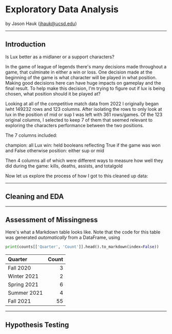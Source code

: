 
# Exploratory Data Analysis

by Jason Hauk (jhauk@ucsd.edu)

---

## Introduction

Is Lux better as a midlaner or a support characters?

In the game of league of legends there's many decisions made throughout a game, that culminate in either a win or loss. One decision made at the beginning of the game is what character will be played in what position. Making good decisions here can have huge impacts on gameplay and the final result. To help make this decision, I'm trying to figure out if lux is being chosen, what position should it be played at?

Looking at all of the competitive match data from 2022 I originally began iwht 149232 rows and 123 columns. After isolating the rows to only look at lux in the position of mid or sup I was left with 361 rows/games. Of the 123 original columns, I selected to keep 7 of them that seemed relevant to exploring the characters performance between the two positions.

The 7 columns included:

champion: all Lux
win: held booleans reflecting True if the game was won and False otherwise
position: either sup or mid

Then 4 columns all of which were different ways to measure how well they did during the game:
kills, deaths, assists, and totalgold

Now let us explore the process of how I got to this cleaned up data:

---

## Cleaning and EDA

---

## Assessment of Missingness

Here's what a Markdown table looks like. Note that the code for this table was generated _automatically_ from a DataFrame, using

```py
print(counts[['Quarter', 'Count']].head().to_markdown(index=False))
```

| Quarter     |   Count |
|:------------|--------:|
| Fall 2020   |       3 |
| Winter 2021 |       2 |
| Spring 2021 |       6 |
| Summer 2021 |       4 |
| Fall 2021   |      55 |

---

## Hypothesis Testing

